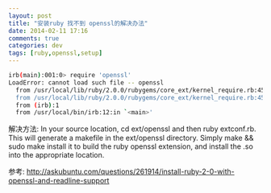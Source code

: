 ```yaml
---
layout: post
title: "安装ruby 找不到 openssl的解决办法"
date: 2014-02-11 17:16
comments: true
categories: dev
tags: [ruby,openssl,setup]
---
```



```bash
irb(main):001:0> require 'openssl'
LoadError: cannot load such file -- openssl
  from /usr/local/lib/ruby/2.0.0/rubygems/core_ext/kernel_require.rb:45:in `require'
  from /usr/local/lib/ruby/2.0.0/rubygems/core_ext/kernel_require.rb:45:in `require'
  from (irb):1
  from /usr/local/bin/irb:12:in `<main>'
```

解决方法:
In your source location, cd ext/openssl and then ruby extconf.rb. This will generate a makefile in the ext/openssl directory. Simply make && sudo make install it to build the ruby openssl extension, and install the .so into the appropriate location.

参考:
http://askubuntu.com/questions/261914/install-ruby-2-0-with-openssl-and-readline-support